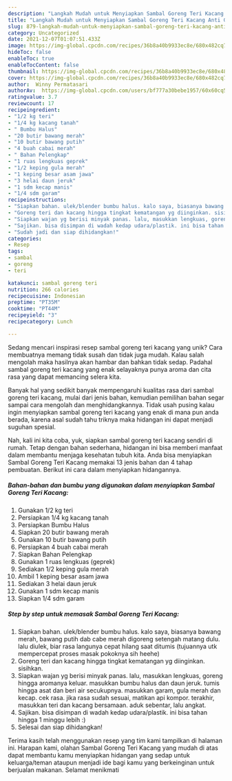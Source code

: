 ```yaml
---
description: "Langkah Mudah untuk Menyiapkan Sambal Goreng Teri Kacang Anti Gagal"
title: "Langkah Mudah untuk Menyiapkan Sambal Goreng Teri Kacang Anti Gagal"
slug: 879-langkah-mudah-untuk-menyiapkan-sambal-goreng-teri-kacang-anti-gagal
category: Uncategorized
date: 2021-12-07T01:07:51.433Z
image: https://img-global.cpcdn.com/recipes/36b8a40b9933ec8e/680x482cq70/sambal-goreng-teri-kacang-foto-resep-utama.jpg
hideToc: false
enableToc: true
enableTocContent: false
thumbnail: https://img-global.cpcdn.com/recipes/36b8a40b9933ec8e/680x482cq70/sambal-goreng-teri-kacang-foto-resep-utama.jpg
cover: https://img-global.cpcdn.com/recipes/36b8a40b9933ec8e/680x482cq70/sambal-goreng-teri-kacang-foto-resep-utama.jpg
author:  Winny Permatasari
authorAv:  https://img-global.cpcdn.com/users/bf777a30bebe1957/60x60cq50/avatar.jpg
ratingvalue: 3.7
reviewcount: 17
recipeingredient:
- "1/2 kg teri"
- "1/4 kg kacang tanah"
- " Bumbu Halus"
- "20 butir bawang merah"
- "10 butir bawang putih"
- "4 buah cabai merah"
- " Bahan Pelengkap"
- "1 ruas lengkuas geprek"
- "1/2 keping gula merah"
- "1 keping besar asam jawa"
- "3 helai daun jeruk"
- "1 sdm kecap manis"
- "1/4 sdm garam"
recipeinstructions:
- "Siapkan bahan. ulek/blender bumbu halus. kalo saya, biasanya bawang merah, bawang putih dab cabe merah digoreng setengah matang dulu. lalu diulek, biar rasa langunya cepat hilang saat ditumis (tujuannya utk mempercepat proses masak pokoknya sih heehe)"
- "Goreng teri dan kacang hingga tingkat kematangan yg diinginkan. sisihkan."
- "Siapkan wajan yg berisi minyak panas. lalu, masukkan lengkuas, goreng hingga aromanya keluar. masukkan bumbu halus dan daun jeruk. tumis hingga asat dan beri air secukupnya. masukkan garam, gula merah dan kecap. cek rasa. jika rasa sudah sesuai, matikan api kompor. terakhir, masukkan teri dan kacang bersamaan. aduk sebentar, lalu angkat."
- "Sajikan. bisa disimpan di wadah kedap udara/plastik. ini bisa tahan hingga 1 minggu lebih :)"
- "Sudah jadi dan siap dihidangkan!"
categories:
- Resep
tags:
- sambal
- goreng
- teri

katakunci: sambal goreng teri 
nutrition: 266 calories
recipecuisine: Indonesian
preptime: "PT35M"
cooktime: "PT44M"
recipeyield: "3"
recipecategory: Lunch

---
```



Sedang mencari inspirasi resep sambal goreng teri kacang yang unik? Cara membuatnya memang tidak susah dan tidak juga mudah. Kalau salah mengolah maka hasilnya akan hambar dan bahkan tidak sedap. Padahal sambal goreng teri kacang yang enak selayaknya punya aroma dan cita rasa yang dapat memancing selera kita.




Banyak hal yang sedikit banyak mempengaruhi kualitas rasa dari sambal goreng teri kacang, mulai dari jenis bahan, kemudian pemilihan bahan segar sampai cara mengolah dan menghidangkannya. Tidak usah pusing kalau ingin menyiapkan sambal goreng teri kacang yang enak di mana pun anda berada, karena asal sudah tahu triknya maka hidangan ini dapat menjadi suguhan spesial.


Nah, kali ini kita coba, yuk, siapkan sambal goreng teri kacang sendiri di rumah. Tetap dengan bahan sederhana, hidangan ini bisa memberi manfaat dalam membantu menjaga kesehatan tubuh kita. Anda bisa menyiapkan Sambal Goreng Teri Kacang memakai 13 jenis bahan dan 4 tahap pembuatan. Berikut ini cara dalam menyiapkan hidangannya.

<!--inarticleads1-->

##### Bahan-bahan dan bumbu yang digunakan dalam menyiapkan Sambal Goreng Teri Kacang:

1. Gunakan 1/2 kg teri
1. Persiapkan 1/4 kg kacang tanah
1. Persiapkan  Bumbu Halus
1. Siapkan 20 butir bawang merah
1. Gunakan 10 butir bawang putih
1. Persiapkan 4 buah cabai merah
1. Siapkan  Bahan Pelengkap
1. Gunakan 1 ruas lengkuas (geprek)
1. Sediakan 1/2 keping gula merah
1. Ambil 1 keping besar asam jawa
1. Sediakan 3 helai daun jeruk
1. Gunakan 1 sdm kecap manis
1. Siapkan 1/4 sdm garam




<!--inarticleads2-->

##### Step by step untuk memasak Sambal Goreng Teri Kacang:

1. Siapkan bahan. ulek/blender bumbu halus. kalo saya, biasanya bawang merah, bawang putih dab cabe merah digoreng setengah matang dulu. lalu diulek, biar rasa langunya cepat hilang saat ditumis (tujuannya utk mempercepat proses masak pokoknya sih heehe)
1. Goreng teri dan kacang hingga tingkat kematangan yg diinginkan. sisihkan.
1. Siapkan wajan yg berisi minyak panas. lalu, masukkan lengkuas, goreng hingga aromanya keluar. masukkan bumbu halus dan daun jeruk. tumis hingga asat dan beri air secukupnya. masukkan garam, gula merah dan kecap. cek rasa. jika rasa sudah sesuai, matikan api kompor. terakhir, masukkan teri dan kacang bersamaan. aduk sebentar, lalu angkat.
1. Sajikan. bisa disimpan di wadah kedap udara/plastik. ini bisa tahan hingga 1 minggu lebih :)
1. Selesai dan siap dihidangkan!



Terima kasih telah menggunakan resep yang tim kami tampilkan di halaman ini. Harapan kami, olahan Sambal Goreng Teri Kacang yang mudah di atas dapat membantu kamu menyiapkan hidangan yang sedap untuk keluarga/teman ataupun menjadi ide bagi kamu yang berkeinginan untuk berjualan makanan. Selamat menikmati
